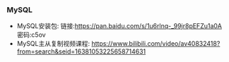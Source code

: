 ### MySQL
* MySQL安装包:
链接:https://pan.baidu.com/s/1u6rlnq-_99jr8pEFZu1a0A  密码:c5ov 
* MySQL主从复制视频课程:
https://www.bilibili.com/video/av40832418?from=search&seid=16381053225658714631
